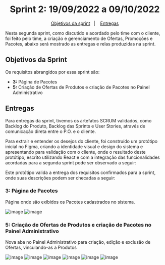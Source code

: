 <span id="topo">

<h1 align="center">Sprint 2: 19/09/2022 a 09/10/2022</h1>

<p align="center">
    <a href="#objetivos">Objetivos da sprint</a> &nbsp |&nbsp &nbsp
    <a href="#entregas">Entregas</a>
</p>

Nesta segunda sprint, como discutido e acordado pelo time com o cliente, foi feito pelo time, a criação e gerenciamento de Ofertas, Promoções e Pacotes, abaixo será mostrado as entregas e relas produzidas na sprint.

<span id="objetivos">

## Objetivos da Sprint
Os requisitos abrangidos por essa sprint são:
- **3:** Página de Pacotes
- **5:** Criação de Ofertas de Produtos e criação de Pacotes no Painel Administrativo

<span id="entregas">

## Entregas
Para entregas da sprint, tivemos os artefatos SCRUM validados, como Backlog do Produto, Backlog das Sprints e User Stories, através de comunicação direta entre o P.O. e o cliente.

Para extrair e entender os desejos do cliente, foi construído um protótipo inicial no Figma, criando a identidade visual e design do sistema e apresentando para validação com o cliente, onde o resultado deste protótipo, escrito utilizando React e com a integração das funcionalidades acordadas para a segunda sprint pode ser observado a seguir:

Este protótipo valida a entrega dos requisitos confirmados para a sprint, onde suas descrições podem ser checadas a seguir:

### 3: Página de Pacotes
Página onde são exibidos os Pacotes cadastrados no sistema.

![image](https://user-images.githubusercontent.com/90697121/194788146-c7c86c8b-cbce-4561-9b6b-5d3e0e661b9e.png)
![image](https://user-images.githubusercontent.com/90697121/194788166-cb209026-f24d-4c17-8783-1fafa866d039.png)

### 5: Criação de Ofertas de Produtos e criação de Pacotes no Painel Administrativo
Nova aba no Painel Administrativo para criação, edição e exclusão de Ofertas, vinculando-as a Produtos

![image](https://user-images.githubusercontent.com/90697121/194788000-9aba747b-418b-4d2a-9499-038674af98b8.png)
![image](https://user-images.githubusercontent.com/90697121/194788031-6d37921a-9b0a-46cf-ab83-977cd1bccf34.png)
![image](https://user-images.githubusercontent.com/90697121/194788059-267629bc-f1fc-4fd7-bc6a-4f99070be2b5.png)
![image](https://user-images.githubusercontent.com/90697121/194788081-1c6cc5ff-0a30-4538-bedc-12a8758777dc.png)
![image](https://user-images.githubusercontent.com/90697121/194788092-28401519-8c35-4e60-b29c-f6f1edaaa0c6.png)
![image](https://user-images.githubusercontent.com/90697121/194788106-7700da0c-0ddf-47da-b71a-8994986538ad.png)

